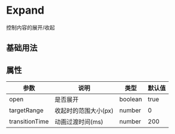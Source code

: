 # Expand

控制内容的展开/收起

## 基础用法

<demo vue="components/expand/demo1.vue"/>

## 属性

| 参数           | 说明                 | 类型    | 默认值 |
| -------------- | -------------------- | ------- | ------ |
| open           | 是否展开             | boolean | true   |
| targetRange    | 收起时的范围大小(px) | number  | 0      |
| transitionTime | 动画过渡时间(ms)     | number  | 200    |

